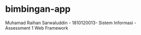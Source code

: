 # bimbingan-app
Muhamad Raihan Sarwaluddin - 1810120013- Sistem Informasi - Assessment 1 Web Framework
